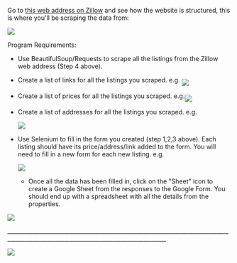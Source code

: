 <p>Go to <a href="https://www.zillow.com/homes/for_rent/1-_beds/?searchQueryState=%7B%22pagination%22%3A%7B%7D%2C%22usersSearchTerm%22%3Anull%2C%22mapBounds%22%3A%7B%22west%22%3A-122.56276167822266%2C%22east%22%3A-122.30389632177734%2C%22south%22%3A37.69261345230467%2C%22north%22%3A37.857877098316834%7D%2C%22isMapVisible%22%3Atrue%2C%22filterState%22%3A%7B%22fr%22%3A%7B%22value%22%3Atrue%7D%2C%22fsba%22%3A%7B%22value%22%3Afalse%7D%2C%22fsbo%22%3A%7B%22value%22%3Afalse%7D%2C%22nc%22%3A%7B%22value%22%3Afalse%7D%2C%22cmsn%22%3A%7B%22value%22%3Afalse%7D%2C%22auc%22%3A%7B%22value%22%3Afalse%7D%2C%22fore%22%3A%7B%22value%22%3Afalse%7D%2C%22pmf%22%3A%7B%22value%22%3Afalse%7D%2C%22pf%22%3A%7B%22value%22%3Afalse%7D%2C%22mp%22%3A%7B%22max%22%3A3000%7D%2C%22price%22%3A%7B%22max%22%3A872627%7D%2C%22beds%22%3A%7B%22min%22%3A1%7D%7D%2C%22isListVisible%22%3Atrue%2C%22mapZoom%22%3A12%7D" rel="nofollow">this web address on Zillow</a> and see how the website is structured, this is where you'll be scraping the data from:</p> <img align="middle" src="https://img-c.udemycdn.com/redactor/raw/2020-08-25_15-24-26-6abfaeb4f90b56e995d4f0df38b61d05.png">
<p>Program Requirements:</p>
<ul>
 <li><p>Use BeautifulSoup/Requests to scrape all the listings from the Zillow web address (Step 4 above).</p></li>
 <li><p>Create a list of links for all the listings you scraped. e.g. <img align="middle" src="https://img-c.udemycdn.com/redactor/raw/2020-08-25_15-44-03-cb3327d64e803a957cb15bc1f76a7bd4.png"></p></li>
 <li><p>Create a list of prices for all the listings you scraped. e.g.<img align="middle" src="https://img-c.udemycdn.com/redactor/raw/2020-08-25_15-46-01-e6685011b9c0862037454140314a17b9.png"></p></li>
</ul>
<ul>
 <li><p>Create a list of addresses for all the listings you scraped. e.g.</p><img align="middle" src="https://img-c.udemycdn.com/redactor/raw/2020-08-25_15-46-59-18b592d30cf361e9ad9348e830b7bce6.png"></li>
 <li><p>Use Selenium to fill in the form you created (step 1,2,3 above). Each listing should have its price/address/link added to the form. You will need to fill in a new form for each new listing. e.g.</p><img align="middle" src="https://img-c.udemycdn.com/redactor/raw/2020-08-25_15-50-47-7e40268135497ea3e84762091f48779d.gif">
  <ul>
   <li><p>Once all the data has been filled in, click on the "Sheet" icon to create a Google Sheet from the responses to the Google Form. You should end up with a spreadsheet with all the details from the properties.</p></li>
  </ul></li>
</ul> <img align="middle" src="https://img-c.udemycdn.com/redactor/raw/2020-08-25_15-53-14-f90af01c1dc026dd5a9fa9cba2e6dd44.png">
<p>______________________________________________________________________________________________________________________________________</p> <img align="middle" src="https://img-c.udemycdn.com/redactor/raw/2020-08-25_15-53-33-5cc79771a88de0ff918068a99ecbc371.png">
